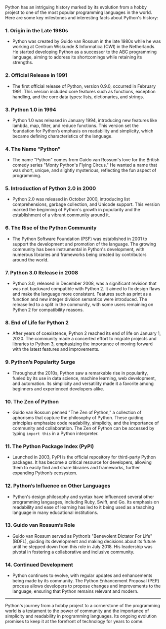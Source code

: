 Python has an intriguing history marked by its evolution from a hobby project to one of the most popular programming languages in the world. Here are some key milestones and interesting facts about Python's history:

### 1. **Origin in the Late 1980s**
   - Python was created by Guido van Rossum in the late 1980s while he was working at Centrum Wiskunde & Informatica (CWI) in the Netherlands. He started developing Python as a successor to the ABC programming language, aiming to address its shortcomings while retaining its strengths.

### 2. **Official Release in 1991**
   - The first official release of Python, version 0.9.0, occurred in February 1991. This version included core features such as functions, exception handling, and the core data types: lists, dictionaries, and strings.

### 3. **Python 1.0 in 1994**
   - Python 1.0 was released in January 1994, introducing new features like lambda, map, filter, and reduce functions. This version set the foundation for Python’s emphasis on readability and simplicity, which became defining characteristics of the language.

### 4. **The Name “Python”**
   - The name "Python" comes from Guido van Rossum's love for the British comedy series "Monty Python's Flying Circus." He wanted a name that was short, unique, and slightly mysterious, reflecting the fun aspect of programming.

### 5. **Introduction of Python 2.0 in 2000**
   - Python 2.0 was released in October 2000, introducing list comprehensions, garbage collection, and Unicode support. This version marked the beginning of Python's growth in popularity and the establishment of a vibrant community around it.

### 6. **The Rise of the Python Community**
   - The Python Software Foundation (PSF) was established in 2001 to support the development and promotion of the language. The growing community has been instrumental in Python's development, with numerous libraries and frameworks being created by contributors around the world.

### 7. **Python 3.0 Release in 2008**
   - Python 3.0, released in December 2008, was a significant revision that was not backward compatible with Python 2. It aimed to fix design flaws and make the language more consistent. Features such as print as a function and new integer division semantics were introduced. The release led to a split in the community, with some users remaining on Python 2 for compatibility reasons.

### 8. **End of Life for Python 2**
   - After years of coexistence, Python 2 reached its end of life on January 1, 2020. The community made a concerted effort to migrate projects and libraries to Python 3, emphasizing the importance of moving forward with the latest features and improvements.

### 9. **Python’s Popularity Surge**
   - Throughout the 2010s, Python saw a remarkable rise in popularity, fueled by its use in data science, machine learning, web development, and automation. Its simplicity and versatility made it a favorite among beginners and experienced developers alike.

### 10. **The Zen of Python**
   - Guido van Rossum penned "The Zen of Python," a collection of aphorisms that capture the philosophy of Python. These guiding principles emphasize code readability, simplicity, and the importance of community and collaboration. The Zen of Python can be accessed by typing `import this` in a Python interpreter.

### 11. **The Python Package Index (PyPI)**
   - Launched in 2003, PyPI is the official repository for third-party Python packages. It has become a critical resource for developers, allowing them to easily find and share libraries and frameworks, further expanding Python’s ecosystem.

### 12. **Python’s Influence on Other Languages**
   - Python's design philosophy and syntax have influenced several other programming languages, including Ruby, Swift, and Go. Its emphasis on readability and ease of learning has led to it being used as a teaching language in many educational institutions.

### 13. **Guido van Rossum’s Role**
   - Guido van Rossum served as Python’s "Benevolent Dictator For Life" (BDFL), guiding its development and making decisions about its future until he stepped down from this role in July 2018. His leadership was pivotal in fostering a collaborative and inclusive community.

### 14. **Continued Development**
   - Python continues to evolve, with regular updates and enhancements being made by its community. The Python Enhancement Proposal (PEP) process allows developers to propose changes and improvements to the language, ensuring that Python remains relevant and modern.

---

Python's journey from a hobby project to a cornerstone of the programming world is a testament to the power of community and the importance of simplicity and readability in programming languages. Its ongoing evolution promises to keep it at the forefront of technology for years to come.